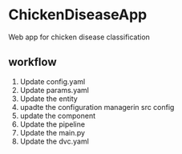 # ChickenDiseaseApp
Web app for chicken disease classification

## workflow

1. Update config.yaml
3. Update params.yaml
4. Update the entity
5. upadte the configuration managerin src config
6. update the component
7. Update the pipeline
8. Update the main.py
9. Update the dvc.yaml
